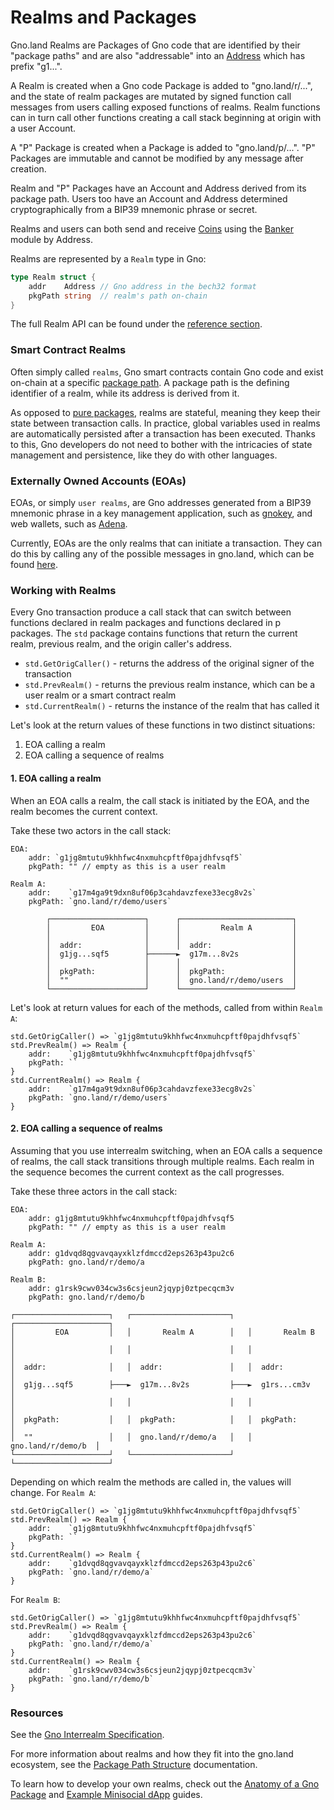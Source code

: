 # Realms and Packages

Gno.land Realms are Packages of Gno code that are identified by their "package
paths" and are also "addressable" into an [Address](./gno-stdlibs.md#address)
which has prefix "g1...". 

A Realm is created when a Gno code Package is added to "gno.land/r/...", and
the state of realm packages are mutated by signed function call messages from
users calling exposed functions of realms. Realm functions can in turn call
other functions creating a call stack beginning at origin with a user Account.

A "P" Package is created when a Package is added to "gno.land/p/...". "P"
Packages are immutable and cannot be modified by any message after creation.

Realm and "P" Packages have an Account and Address derived from its package
path. Users too have an Account and Address determined cryptographically from a
BIP39 mnemonic phrase or secret.

Realms and users can both send and receive [Coins](./gno-stdlibs.md#coin) using
the [Banker](./gno-stdlibs.md#banker) module by Address.

Realms are represented by a `Realm` type in Gno:

```go
type Realm struct {
    addr    Address // Gno address in the bech32 format
    pkgPath string  // realm's path on-chain
}
```

The full Realm API can be found under the
[reference section](./gno-stdlibs.md).

### Smart Contract Realms

Often simply called `realms`, Gno smart contracts contain Gno code and exist
on-chain at a specific [package path](gno-packages.md). A package path is the
defining identifier of a realm, while its address is derived from it.

As opposed to [pure packages](./gno-packages.md#pure-packages-p), realms are
stateful, meaning they keep their state between transaction calls. In practice,
global variables used in realms are automatically persisted after a transaction
has been executed. Thanks to this, Gno developers do not need to bother with the
intricacies of state management and persistence, like they do with other
languages.

### Externally Owned Accounts (EOAs)

EOAs, or simply `user realms`, are Gno addresses generated from a BIP39 mnemonic
phrase in a key management application, such as
[gnokey](../users/interact-with-gnokey.md), and web wallets, such as
[Adena](../users/third-party-wallets.md).

Currently, EOAs are the only realms that can initiate a transaction. They can do
this by calling any of the possible messages in gno.land, which can be
found [here](../users/interact-with-gnokey.md#making-transactions).

### Working with Realms

Every Gno transaction produce a call stack that can switch between functions
declared in realm packages and functions declared in p packages. The `std`
package contains functions that return the current realm, previous realm, and
the origin caller's address.

- `std.GetOrigCaller()` - returns the address of the original signer of the
  transaction
- `std.PrevRealm()` - returns the previous realm instance, which can be a user 
  realm or a smart contract realm
- `std.CurrentRealm()` - returns the instance of the realm that has called it

Let's look at the return values of these functions in two distinct situations:
1. EOA calling a realm
2. EOA calling a sequence of realms

#### 1. EOA calling a realm

When an EOA calls a realm, the call stack is initiated by the EOA, and the realm
becomes the current context.

Take these two actors in the call stack:
```
EOA:
    addr: `g1jg8mtutu9khhfwc4nxmuhcpftf0pajdhfvsqf5`
    pkgPath: "" // empty as this is a user realm

Realm A:
    addr:    `g17m4ga9t9dxn8uf06p3cahdavzfexe33ecg8v2s`
    pkgPath: `gno.land/r/demo/users`

        ┌─────────────────────┐      ┌─────────────────────────┐
        │         EOA         │      │         Realm A         │
        │                     │      │                         │
        │  addr:              │      │  addr:                  │
        │  g1jg...sqf5        ├──────►  g17m...8v2s            │
        │                     │      │                         │
        │  pkgPath:           │      │  pkgPath:               │
        │  ""                 │      │  gno.land/r/demo/users  │
        └─────────────────────┘      └─────────────────────────┘
```

Let's look at return values for each of the methods, called from within
`Realm A`:
```
std.GetOrigCaller() => `g1jg8mtutu9khhfwc4nxmuhcpftf0pajdhfvsqf5`
std.PrevRealm() => Realm {
    addr:    `g1jg8mtutu9khhfwc4nxmuhcpftf0pajdhfvsqf5`
    pkgPath: ``
}
std.CurrentRealm() => Realm {
    addr:    `g17m4ga9t9dxn8uf06p3cahdavzfexe33ecg8v2s`
    pkgPath: `gno.land/r/demo/users`
}
```

#### 2. EOA calling a sequence of realms

Assuming that you use interrealm switching, when an EOA calls a sequence of
realms, the call stack transitions through multiple realms. Each realm in the
sequence becomes the current context as the call progresses.

Take these three actors in the call stack:
```
EOA:
    addr: g1jg8mtutu9khhfwc4nxmuhcpftf0pajdhfvsqf5
    pkgPath: "" // empty as this is a user realm

Realm A:
    addr: g1dvqd8qgvavqayxklzfdmccd2eps263p43pu2c6
    pkgPath: gno.land/r/demo/a

Realm B:
    addr: g1rsk9cwv034cw3s6csjeun2jqypj0ztpecqcm3v
    pkgPath: gno.land/r/demo/b

┌─────────────────────┐   ┌──────────────────────┐   ┌─────────────────────┐
│         EOA         │   │       Realm A        │   │       Realm B       │
│                     │   │                      │   │                     │
│  addr:              │   │  addr:               │   │  addr:              │
│  g1jg...sqf5        ├───►  g17m...8v2s         ├───►  g1rs...cm3v        │
│                     │   │                      │   │                     │
│  pkgPath:           │   │  pkgPath:            │   │  pkgPath:           │
│  ""                 │   │  gno.land/r/demo/a   │   │  gno.land/r/demo/b  │
└─────────────────────┘   └──────────────────────┘   └─────────────────────┘
```

Depending on which realm the methods are called in, the values will change. For
`Realm A`:
```
std.GetOrigCaller() => `g1jg8mtutu9khhfwc4nxmuhcpftf0pajdhfvsqf5`
std.PrevRealm() => Realm {
    addr:    `g1jg8mtutu9khhfwc4nxmuhcpftf0pajdhfvsqf5`
    pkgPath: ``
}
std.CurrentRealm() => Realm {
    addr:    `g1dvqd8qgvavqayxklzfdmccd2eps263p43pu2c6`
    pkgPath: `gno.land/r/demo/a`
}
```

For `Realm B`:
```
std.GetOrigCaller() => `g1jg8mtutu9khhfwc4nxmuhcpftf0pajdhfvsqf5`
std.PrevRealm() => Realm {
    addr:    `g1dvqd8qgvavqayxklzfdmccd2eps263p43pu2c6`
    pkgPath: `gno.land/r/demo/a`
}
std.CurrentRealm() => Realm {
    addr:    `g1rsk9cwv034cw3s6csjeun2jqypj0ztpecqcm3v`
    pkgPath: `gno.land/r/demo/b`
}
```

### Resources

See the [Gno Interrealm Specification](./gno-interrealm.md).

For more information about realms and how they fit into the gno.land ecosystem,
see the [Package Path Structure](./gno-packages.md#package-path-structure)
documentation.

To learn how to develop your own realms, check out the
[Anatomy of a Gno Package](../builders/anatomy-of-a-gno-package.md) and
[Example Minisocial dApp](../builders/example-minisocial-dapp.md) guides.
